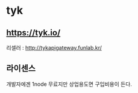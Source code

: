 # tyk

## https://tyk.io/
리셀러 : http://tykapigateway.funlab.kr/


## 라이센스
개발자에겐 1node 무료지만 상업용도면 구입비용이 든다.